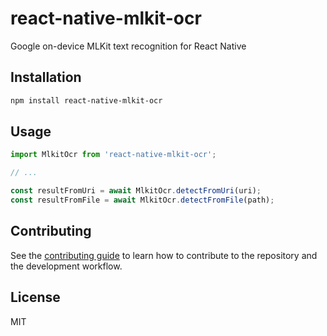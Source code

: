 # react-native-mlkit-ocr

Google on-device MLKit text recognition for React Native

## Installation

```sh
npm install react-native-mlkit-ocr
```

## Usage

```js
import MlkitOcr from 'react-native-mlkit-ocr';

// ...

const resultFromUri = await MlkitOcr.detectFromUri(uri);
const resultFromFile = await MlkitOcr.detectFromFile(path);
```

## Contributing

See the [contributing guide](CONTRIBUTING.md) to learn how to contribute to the repository and the development workflow.

## License

MIT
